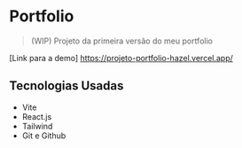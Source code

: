 # Portfolio

> (WIP) Projeto da primeira versão do meu portfolio

[Link para a demo] https://projeto-portfolio-hazel.vercel.app/

## Tecnologias Usadas

- Vite
- React.js
- Tailwind
- Git e Github
